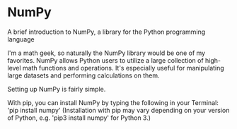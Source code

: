 # NumPy
A brief introduction to NumPy, a library for the Python programming language

I'm a math geek, so naturally the NumPy library would be one of my favorites. 
NumPy allows Python users to utilize a large collection of high-level math functions and operations.
It's especially useful for manipulating large datasets and performing calculations on them.

Setting up NumPy is fairly simple. 

With pip, you can install NumPy by typing the following in your Terminal: 'pip install numpy'
(Installation with pip may vary depending on your version of Python, e.g. 'pip3 install numpy' for Python 3.)
